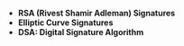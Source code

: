 - **RSA (Rivest Shamir Adleman) Signatures**
- **Elliptic Curve Signatures**
- **DSA: Digital Signature Algorithm** 